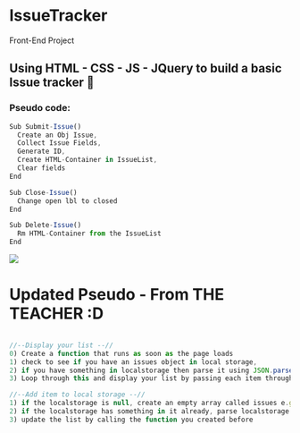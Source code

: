 # IssueTracker
Front-End Project

## Using HTML - CSS - JS - JQuery  to build a basic Issue tracker :rocket:

### Pseudo code:
```javascript
Sub Submit-Issue()
  Create an Obj Issue,
  Collect Issue Fields,
  Generate ID,
  Create HTML-Container in IssueList,
  Clear fields
End

Sub Close-Issue()
  Change open lbl to closed
End

Sub Delete-Issue()
  Rm HTML-Container from the IssueList
End
```

![](https://media.tenor.com/images/dd6b9d90eb85a6aaa3ad680960ffccc1/tenor.gif)


# Updated Pseudo - From THE TEACHER :D

```javascript 

//--Display your list --//
0) Create a function that runs as soon as the page loads
1) check to see if you have an issues object in local storage, 
2) if you have something in localstorage then parse it using JSON.parse(localStorage.getItem('issueList');
3) Loop through this and display your list by passing each item through a template much like you did in the work shop

//--Add item to local storage --//
1) if the localstorage is null, create an empty array called issues e.g. var issues = [], push your new item to this, then use localStorage.setItem(issues)  to start storing it in local storage
2) if the localstorage has something in it already, parse localstorage and assign it to a variable, push your new item into it then "set" it in localstorage 
3) update the list by calling the function you created before
```
